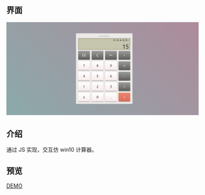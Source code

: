## 界面
![计算器界面](https://raw.githubusercontent.com/Q-DRAGON/calculator/master/UI-screenshot/%E8%AE%A1%E7%AE%97%E5%99%A8%E6%88%AA%E5%9B%BE.PNG)
## 介绍
通过 JS 实现，交互仿 win10 计算器。
## 预览
[DEMO](https://q-dragon.github.io/calculator/)
